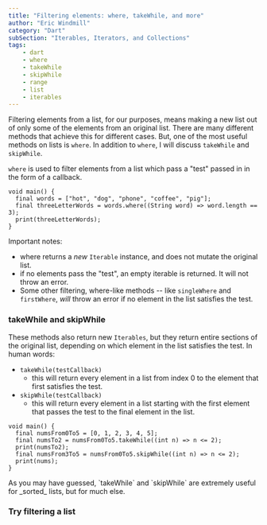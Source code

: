 ```yaml
---
title: "Filtering elements: where, takeWhile, and more"
author: "Eric Windmill"
category: "Dart"
subSection: "Iterables, Iterators, and Collections"
tags:
    - dart
    - where
    - takeWhile
    - skipWhile
    - range
    - list
    - iterables
---
```


Filtering elements from a list, for our purposes, means making a new list out of only some of the elements from an original list. There are many different methods that achieve this for different cases. But, one of the most useful methods on lists is  `where`. In addition to `where`, I will discuss `takeWhile` and `skipWhile`.

`where` is used to filter elements from a list which pass a "test" passed in in the form of a callback. 

```run-dartpad:theme-light:run-false:split-60
void main() {
  final words = ["hot", "dog", "phone", "coffee", "pig"];
  final threeLetterWords = words.where((String word) => word.length == 3);
  print(threeLetterWords);      
}
```

Important notes: 

- where returns a _new_ `Iterable` instance, and does not mutate the original list.
- if no elements pass the "test", an empty iterable is returned. It will not throw an error.
- Some other filtering, where-like methods -- like `singleWhere` and `firstWhere`, _will_ throw an error if no element in the list satisfies the test.

### takeWhile and skipWhile

These methods also return new `Iterables`, but they return entire sections of the original list, depending on which element in the list satisfies the test. In human words:

- `takeWhile(testCallback)`
    - this will return every element in a list from index 0 to the element that first satisfies the test.
- `skipWhile(testCallback)`
    - this will return every element in a list starting with the first element that passes the test to the final element in the list.
    
```run-dartpad:theme-light:run-false:split-60
void main() {
  final numsFrom0To5 = [0, 1, 2, 3, 4, 5];
  final numsTo2 = numsFrom0To5.takeWhile((int n) => n <= 2);
  print(numsTo2);
  final numsFrom3To5 = numsFrom0To5.skipWhile((int n) => n <= 2);
  print(nums);
}
```

<div class="aside">
    As you may have guessed, `takeWhile` and `skipWhile` are extremely useful for _sorted_ lists, but for much else.
</div> 

### Try filtering a list

<!--
    gist
-->


 